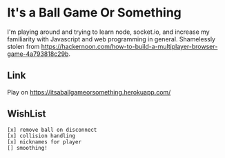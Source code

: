 # It's a Ball Game Or Something

I'm playing around and trying to learn node, socket.io, and increase my familiarity with Javascript and web programming in general. Shamelessly stolen from https://hackernoon.com/how-to-build-a-multiplayer-browser-game-4a793818c29b.

## Link

Play on https://itsaballgameorsomething.herokuapp.com/ 

## WishList
    [x] remove ball on disconnect
    [x] collision handling
    [x] nicknames for player
    [] smoothing!
